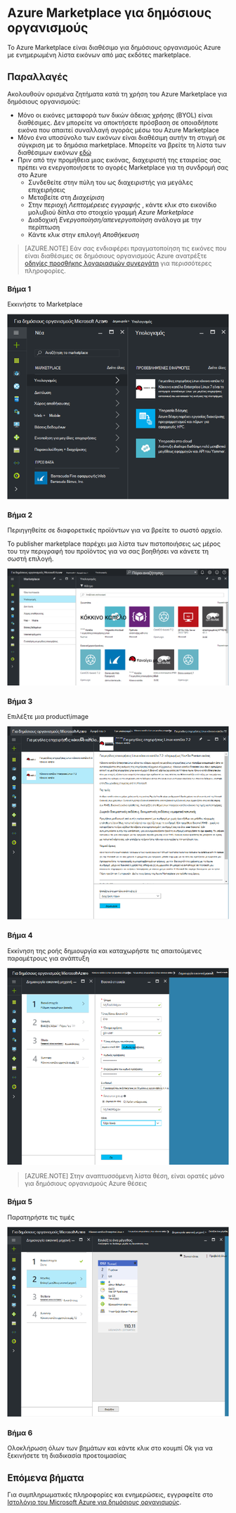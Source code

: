  <properties
    pageTitle="Azure τεκμηρίωση για δημόσιους οργανισμούς | Microsoft Azure"
    description="Παρέχει μια σύγκριση των δυνατοτήτων και καθοδήγηση στην ανάπτυξη εφαρμογών για δημόσιους οργανισμούς Azure."
    services="Azure-Government"
    cloud="gov"
    documentationCenter=""
    authors="VybavaRamadoss"
    manager="asimm"
    editor=""/>

<tags   ms.service="multiple"
    ms.devlang="na"
    ms.topic="article"
    ms.tgt_pltfrm="na"
    ms.workload="azure-government"
    ms.date="10/20/2016"
    ms.author="zakramer;vybavar"/>


# <a name="azure-marketplace-for-government"></a>Azure Marketplace για δημόσιους οργανισμούς
Το Azure Marketplace είναι διαθέσιμο για δημόσιους οργανισμούς Azure με ενημερωμένη λίστα εικόνων από μας εκδότες marketplace. 

## <a name="variations"></a>Παραλλαγές
Ακολουθούν ορισμένα ζητήματα κατά τη χρήση του Azure Marketplace για δημόσιους οργανισμούς:

- Μόνο οι εικόνες μεταφορά των δικών άδειας χρήσης (BYOL) είναι διαθέσιμες. Δεν μπορείτε να αποκτήσετε πρόσβαση σε οποιαδήποτε εικόνα που απαιτεί συναλλαγή αγοράς μέσω του Azure Marketplace
- Μόνο ένα υποσύνολο των εικόνων είναι διαθέσιμη αυτήν τη στιγμή σε σύγκριση με το δημόσια marketplace. Μπορείτε να βρείτε τη λίστα των διαθέσιμων εικόνων [εδώ](../azure-government-image-gallery.md) 
- Πριν από την προμήθεια μιας εικόνας, διαχειριστή της εταιρείας σας πρέπει να ενεργοποιήσετε το αγορές Marketplace για τη συνδρομή σας στο Azure
  - Συνδεθείτε στην πύλη του ως διαχειριστής για μεγάλες επιχειρήσεις
  - Μεταβείτε στη *Διαχείριση*
  - Στην περιοχή *Λεπτομέρειες εγγραφής* , κάντε κλικ στο εικονίδιο μολυβιού δίπλα στο στοιχείο γραμμή *Azure Marketplace*
  - Διαδοχική *Ενεργοποίηση/απενεργοποίηση* ανάλογα με την περίπτωση
  - Κάντε κλικ στην επιλογή *Αποθήκευση*


>[AZURE.NOTE] Εάν σας ενδιαφέρει πραγματοποίηση τις εικόνες που είναι διαθέσιμες σε δημόσιους οργανισμούς Azure ανατρέξτε [οδηγίες προσθήκης λογαριασμών συνεργάτη](documentation-government-manage-marketplace-partners.md) για περισσότερες πληροφορίες.

### <a name="step-1"></a>Βήμα 1
Εκκινήστε το Marketplace

![εναλλακτικό κείμενο](./media/government-manage-marketplace-launch.png)  

### <a name="step-2"></a>Βήμα 2
Περιηγηθείτε σε διαφορετικές προϊόντων για να βρείτε το σωστό αρχείο.

Το publisher marketplace παρέχει μια λίστα των πιστοποιήσεις ως μέρος του την περιγραφή του προϊόντος για να σας βοηθήσει να κάνετε τη σωστή επιλογή. 

![εναλλακτικό κείμενο](./media/government-manage-marketplace-service.png)

### <a name="step-3"></a>Βήμα 3
Επιλέξτε μια product\image

![εναλλακτικό κείμενο](./media/government-manage-marketplace-image.png)

### <a name="step-4"></a>Βήμα 4
Εκκίνηση της ροής δημιουργία και καταχωρήστε τις απαιτούμενες παραμέτρους για ανάπτυξη

![εναλλακτικό κείμενο](./media/government-manage-marketplace-deployment.png)

>[AZURE.NOTE] Στην αναπτυσσόμενη λίστα θέση, είναι ορατές μόνο για δημόσιους οργανισμούς Azure θέσεις

### <a name="step-5"></a>Βήμα 5
Παρατηρήστε τις τιμές

![εναλλακτικό κείμενο](./media/government-manage-marketplace-pricing.png)

### <a name="step-6"></a>Βήμα 6
Ολοκλήρωση όλων των βημάτων και κάντε κλικ στο κουμπί Ok για να ξεκινήσετε τη διαδικασία προετοιμασίας

## <a name="next-steps"></a>Επόμενα βήματα

Για συμπληρωματικές πληροφορίες και ενημερώσεις, εγγραφείτε στο [Ιστολόγιο του Microsoft Azure για δημόσιους οργανισμούς](https://blogs.msdn.microsoft.com/azuregov/).
